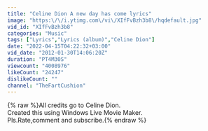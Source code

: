 ```yaml
---
title: "Celine Dion A new day has come lyrics"
image: "https:\/\/i.ytimg.com\/vi\/XIfFvBzh3b8\/hqdefault.jpg"
vid_id: "XIfFvBzh3b8"
categories: "Music"
tags: ["Lyrics","Lyrics (album)","Celine Dion"]
date: "2022-04-15T04:22:32+03:00"
vid_date: "2012-01-30T14:06:20Z"
duration: "PT4M30S"
viewcount: "4008976"
likeCount: "24247"
dislikeCount: ""
channel: "TheFartCushion"
---
```

{% raw %}All credits go to Celine Dion.<br />Created this using Windows Live Movie Maker.<br />Pls.Rate,comment and subscribe.{% endraw %}
